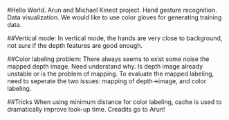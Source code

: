 #Hello World.
Arun and Michael
Kinect project. Hand gesture recognition. Data visualization. We would like to use color gloves for generating training data.

##Vertical mode:
  In vertical mode, the hands are very close to background, not sure if the depth features are good enough.

##Color labeling problem:
  There always seems to exist some noise the mapped depth image. Need understand why. Is depth image already unstable or is the problem of mapping.
  To evaluate the mapped labeling, need to seperate the two issues: mapping of depth->image, and color labeling.

##Tricks
  When using minimum distance for color labeling, cache is used to dramatically improve look-up time. Creadits go to Arun!